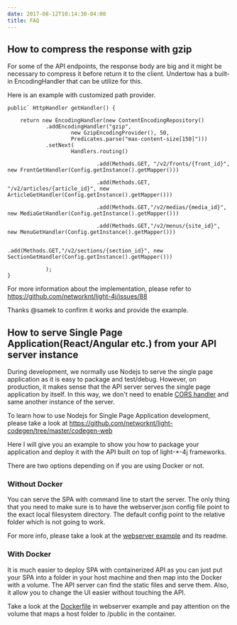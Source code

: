 ```yaml
---
date: 2017-08-12T10:14:30-04:00
title: FAQ
---
```


## How to compress the response with gzip

For some of the API endpoints, the response body are big and it might be necessary
to compress it before return it to the client. Undertow has a built-in EncodingHandler
that can be utilize for this.

Here is an example with customized path provider.

```
public` HttpHandler getHandler() {

    return new EncodingHandler(new ContentEncodingRepository()
            .addEncodingHandler("gzip",
                    new GzipEncodingProvider(), 50,
                    Predicates.parse("max-content-size[150]")))
            .setNext(
                    Handlers.routing()

                            .add(Methods.GET, "/v2/fronts/{front_id}", new FrontGetHandler(Config.getInstance().getMapper()))

                            .add(Methods.GET, "/v2/articles/{article_id}", new ArticleGetHandler(Config.getInstance().getMapper()))

                            .add(Methods.GET,"/v2/medias/{media_id}", new MediaGetHandler(Config.getInstance().getMapper()))

                            .add(Methods.GET,"/v2/menus/{site_id}", new MenuGetHandler(Config.getInstance().getMapper()))

                            .add(Methods.GET,"/v2/sections/{section_id}", new SectionGetHandler(Config.getInstance().getMapper()))

            );
}
```

For more information about the implementation, please refer to https://github.com/networknt/light-4j/issues/88

Thanks @samek to confirm it works and provide the example.

## How to serve Single Page Application(React/Angular etc.) from your API server instance

During development, we normally use Nodejs to serve the single page application as it is easy
to package and test/debug. However, on production, it makes sense that the API server serves
the single page application by itself. In this way, we don't need to enable [CORS handler](https://networknt.github.io/light-4j/middleware/cors/)
and same another instance of the server.

To learn how to use Nodejs for Single Page Application development, please take a look at
https://github.com/networknt/light-codegen/tree/master/codegen-web

Here I will give you an example to show you how to package your application and deploy it
with the API built on top of light-*-4j frameworks.

There are two options depending on if you are using Docker or not.

### Without Docker

You can serve the SPA with command line to start the server. The only thing that you need
to make sure is to have the webserver.json config file point to the exact local filesystem
directory. The default config point to the relative folder which is not going to work.

For more info, please take a look at the [webserver example](https://github.com/networknt/light-example-4j/tree/master/webserver)
and its readme.

### With Docker

It is much easier to deploy SPA with containerized API as you can just put your SPA into
a folder in your host machine and then map into the Docker with a volume. The API server
can find the static files and serve them. Also, it allow you to change the UI easier without
touching the API.

Take a look at the [Dockerfile](https://github.com/networknt/light-example-4j/blob/master/webserver/Dockerfile)
in webserver example and pay attention on the volume that maps a host folder to /public in
the container.

